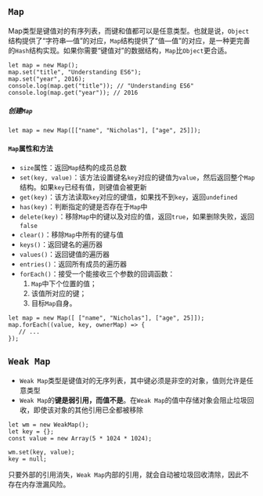 ## `Map`
Map类型是键值对的有序列表，而键和值都可以是任意类型。也就是说，`Object`结构提供了“字符串—值”的对应，`Map`结构提供了“值—值”的对应，是一种更完善的`Hash`结构实现。如果你需要“键值对”的数据结构，`Map`比`Object`更合适。

```
let map = new Map();
map.set("title", "Understanding ES6");
map.set("year", 2016);
console.log(map.get("title")); // "Understanding ES6"
console.log(map.get("year")); // 2016
```

##### 创建`Map`
```
let map = new Map([["name", "Nicholas"], ["age", 25]]);
```

#### `Map`属性和方法
* `size`属性：返回`Map`结构的成员总数
* `set(key, value)`：该方法设置键名`key`对应的键值为`value`，然后返回整个`Map`结构。如果`key`已经有值，则键值会被更新
* `get(key)`：该方法读取`key`对应的键值，如果找不到`key`，返回`undefined`
* `has(key)`：判断指定的键是否存在于`Map`中
* `delete(key)`：移除`Map`中的键以及对应的值，返回`true`，如果删除失败，返回`false`
* `clear()`：移除`Map`中所有的键与值
* `keys()`：返回键名的遍历器
* `values()`：返回键值的遍历器
* `entries()`：返回所有成员的遍历器
* `forEach()`：接受一个能接收三个参数的回调函数：
    1. `Map`中下个位置的值；
    2. 该值所对应的键；
    3. 目标`Map`自身。
```
let map = new Map([ ["name", "Nicholas"], ["age", 25]]);
map.forEach((value, key, ownerMap) => {
   // ...
});
```

## `Weak Map`
* `Weak Map`类型是键值对的无序列表，其中键必须是非空的对象，值则允许是任意类型
* `Weak Map`的**键是弱引用，而值不是**。在`Weak Map`的值中存储对象会阻止垃圾回收，即使该对象的其他引用已全都被移除

```
let wm = new WeakMap();
let key = {};
const value = new Array(5 * 1024 * 1024);

wm.set(key, value);
key = null;
```
只要外部的引用消失，`Weak Map`内部的引用，就会自动被垃圾回收清除，因此不存在内存泄漏风险。